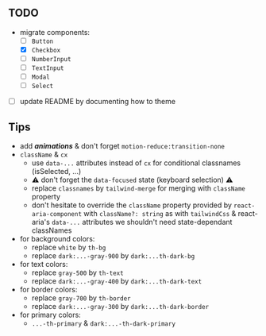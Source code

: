 ## TODO
- migrate components:
  - [ ] `Button`
  - [x] `Checkbox`
  - [ ] `NumberInput`
  - [ ] `TextInput`
  - [ ] `Modal`
  - [ ] `Select`
- [ ] update README by documenting how to theme

## Tips
- add _**animations**_ & don't forget `motion-reduce:transition-none`
- `className` & `cx`
  - use `data-...` attributes instead of `cx` for conditional classnames (isSelected, ...)
  - ⚠️ don't forget the `data-focused` state (keyboard selection) ⚠️
  - replace `classnames` by `tailwind-merge` for merging with `className` property
  - don't hesitate to override the `className` property provided by `react-aria-component` with `className?: string` as with `tailwindCss` & react-aria's `data-...` attributes we shouldn't  need state-dependant classNames
- for background colors:
  - replace `white` by `th-bg`
  - replace `dark:...-gray-900` by `dark:...th-dark-bg`
- for text colors:
  - replace `gray-500` by `th-text`
  - replace `dark:...-gray-400` by `dark:...th-dark-text`
- for border colors:
  - replace `gray-700` by `th-border`
  - replace `dark:...-gray-300` by `dark:...th-dark-border`
- for primary colors:
  - `...-th-primary` & `dark:...-th-dark-primary`
